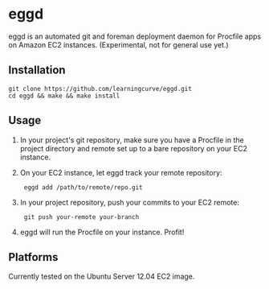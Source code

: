 eggd
====

eggd is an automated git and foreman deployment daemon for Procfile apps on
Amazon EC2 instances.
(Experimental, not for general use yet.)

Installation
------------

    git clone https://github.com/learningcurve/eggd.git
    cd eggd && make && make install

Usage
-----

1. In your project's git repository, make sure you have a Procfile in the
project directory and remote set up to a bare repository on your EC2 instance.

2. On your EC2 instance, let eggd track your remote repository:

        eggd add /path/to/remote/repo.git

3. In your project repository, push your commits to your EC2 remote:

        git push your-remote your-branch

4. eggd will run the Procfile on your instance. Profit!

Platforms
---------

Currently tested on the Ubuntu Server 12.04 EC2 image.
